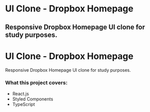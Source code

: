 # UI Clone - Dropbox Homepage
## Responsive Dropbox Homepage UI clone for study purposes.

# UI Clone - Dropbox Homepage

Responsive Dropbox Homepage UI clone for study purposes.

### What this project covers:

* React.js
* Styled Components
* TypeScript

